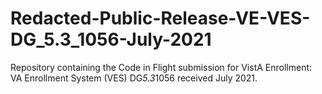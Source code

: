 # Redacted-Public-Release-VE-VES-DG_5.3_1056-July-2021
Repository containing the Code in Flight submission for VistA Enrollment: VA Enrollment System (VES) DG*5.3*1056 received July 2021.
